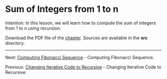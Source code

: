# Sum of Integers from 1 to n

Intention: In this lesson, we will learn how to compute the sum of integers from 1 to n using recursion.

Download the PDF file of the [chapter](chapter_11.pdf). Sources are available in the <b>src</b> directory. 

<hr>

Next: [Computing Fibonacci Sequence](chapter_12.md "Computing Fibonacci Sequence") - Computing Fibonacci Sequence.

Previous: [Changing Iterative Code to Recursive](chapter_10.md "Changing Iterative Code to Recursive") - 
Changing Iterative Code to Recursive.